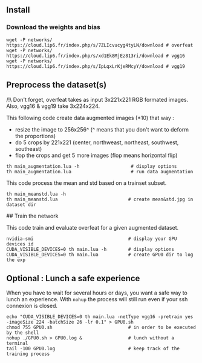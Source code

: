 ## Install

### Download the weights and bias

```
wget -P networks/ https://cloud.lip6.fr/index.php/s/7ZLIcvucyg4tyLN/download # overfeat
wget -P networks/ https://cloud.lip6.fr/index.php/s/xd1Ek8MjEz813ri/download # vgg16
wget -P networks/ https://cloud.lip6.fr/index.php/s/IpLqxLrKjeRMcyY/download # vgg19
```

## Preprocess the dataset(s)

/!\ Don't forget, overfeat takes as input 3x221x221 RGB formated images. Also, vgg16 & vgg19 take 3x224x224.

This following code create data augmented images (*10) that way :

- resize the image to 256x256^ (^ means that you don't want to deform the proportions)
- do 5 crops by 221x221 (center, northweast, northeast, southwest, southeast)
- flop the crops and get 5 more images (flop means horizontal flip)

```
th main_augmentation.lua -h                   # display options
th main_augmentation.lua                      # run data augmentation
```

This code process the mean and std based on a trainset subset.
```
th main_meanstd.lua -h
th main_meanstd.lua                          # create mean&std.jpg in dataset dir
```

## Train the network

This code train and evaluate overfeat for a given augmented dataset.
```
nvidia-smi                                   # display your GPU devices id
CUDA_VISIBLE_DEVICES=0 th main.lua -h        # display options
CUDA_VISIBLE_DEVICES=0 th main.lua           # create GPU0 dir to log the exp
```

## Optional : Lunch a safe experience

When you have to wait for several hours or days, you want a safe way to lunch an experience.
With `nohup` the process will still run even if your ssh connexion is closed.

```
echo "CUDA_VISIBLE_DEVICES=0 th main.lua -netType vgg16 -pretrain yes -imageSize 224 -batchSize 26 -lr 0.1" > GPU0.sh
chmod 755 GPU0.sh                            # in order to be executed by the shell
nohup ./GPU0.sh > GPU0.log &                 # lunch without a terminal
tail -100 GPU0.log                           # keep track of the training process
```
